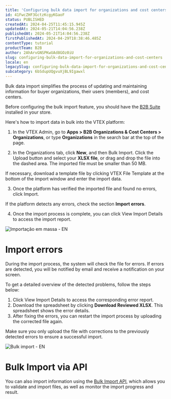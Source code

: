 ```yaml
---
title: 'Configuring bulk data import for organizations and cost centers'
id: 41FwcZHF3GctzKcgyKGaoF
status: PUBLISHED
createdAt: 2024-04-25T11:45:15.945Z
updatedAt: 2024-05-21T14:04:56.238Z
publishedAt: 2024-05-21T14:04:56.238Z
firstPublishedAt: 2024-04-29T18:38:46.485Z
contentType: tutorial
productTeam: B2B
author: 2AhArvGNSPKwUAd8GOz0iU
slug: configuring-bulk-data-import-for-organizations-and-cost-centers
locale: en
legacySlug: configuring-bulk-data-import-for-organizations-and-cost-centers
subcategory: 6bSdupUQgvuXjBL9Igawxl
---
```


Bulk data import simplifies the process of updating and maintaining information for buyer organizations, their users (members), and cost centers.

<div class = "alert alert-info">
Before configuring the bulk import feature, you should have the <a href="https://developers.vtex.com/docs/apps/vtex.b2b-suite">B2B Suite</a> installed in your store.
</div>

Here's how to import data in bulk into the VTEX platform:

1. In the VTEX Admin, go to **Apps > B2B Organizations & Cost Centers > Organizations**, or type **Organizations** in the search bar at the top of the page.

2. In the Organizations tab, click **New**, and then Bulk Import. Click the Upload button and select your **XLSX file**, or drag and drop the file into the dashed area. The imported file must be smaller than 50 MB.

<div class = "alert alert-info">
If necessary, download a template file by clicking VTEX File Template at the bottom of the import window and enter the import data.
</div>

<ol start="3">
	<li>Once the platform has verified the imported file and found no errors, click Import.</li>
</ol>

<div class = "alert alert-info">
If the platform detects any errors, check the section <b>Import errors</b>.
</div>

<ol start="4">
	<li>Once the import process is complete, you can click View Import Details to access the import report.</li>
</ol>

![Importação em massa - EN](https://images.ctfassets.net/alneenqid6w5/3sWvUytkkonIe01tnvXwpK/255b9bf809653b7f66bdeff7e22c0c49/Bulk_import_vers_o_original-gif-EN.gif)

# Import errors

During the import process, the system will check the file for errors. If errors are detected, you will be notified by email and receive a notification on your screen.

To get a detailed overview of the detected problems, follow the steps below:

1. Click View Import Details to access the corresponding error report.
2. Download the spreadsheet by clicking **Download Reviewed XLSX**. This spreadsheet shows the error details.
3. After fixing the errors, you can restart the import process by uploading the corrected file again.

<div class = "alert alert-info">
Make sure you only upload the file with corrections to the previously detected errors to ensure a successful import.
</div>

![Bulk import - EN](https://images.ctfassets.net/alneenqid6w5/xXZgwvWu4ngsY9D9hjQsO/f15af7d4180b8949ef33c25c761122a8/Bulk_import_vers_o_error-gif-EN.gif)

# Bulk Import via API

You can also import information using the [Bulk Import API](https://developers.vtex.com/docs/api-reference/buyer-organizations?endpoint=overview), which allows you to validate and import files, as well as monitor the import progress and result.


